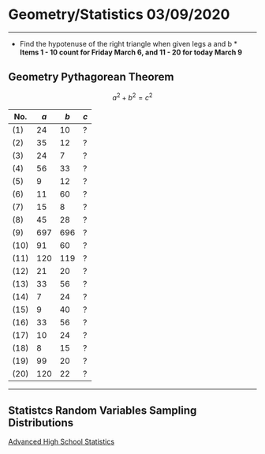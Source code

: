 # Geometry/Statistics 03/09/2020 

---
* Find the hypotenuse of the right triangle when given legs a and b *
**Items 1 - 10 count for Friday March 6, and 11 - 20 for today March 9**

## Geometry Pythagorean Theorem
$$a^{2} + b^{2} = c^{2}$$


| No. | *a* | *b* | *c* |
|-|-|-|-|
|(1) | 24 | 10 | ? |
| (2) | 35 | 12 | ? |
| (3) | 24 | 7 | ? |
| (4) | 56 | 33 | ? |
| (5) | 9 | 12 | ? |
| (6) | 11 | 60 | ? |
| (7) | 15 | 8 | ? |
| (8) | 45 | 28 | ? |
| (9) | 697 | 696 | ? |
| (10) | 91 | 60 | ? |
| (11) | 120 | 119 | ? |
| (12) | 21 | 20 | ? |
| (13) | 33 | 56 | ? |
| (14) | 7 | 24 | ? |
| (15) | 9 | 40 | ? |
| (16) | 33 | 56 | ? |
| (17) | 10 | 24 | ? |
| (18) | 8 | 15 | ? |
| (19) | 99 | 20 | ? |
| (20) | 120 | 22 | ? |

---

## Statistcs Random Variables Sampling Distributions

[Advanced High School Statistics](https://www.openintro.org/book/ahss/)

